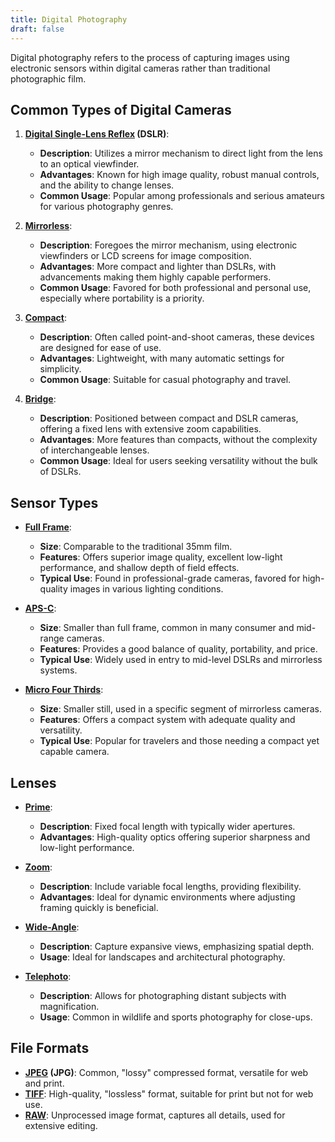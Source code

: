 ```yaml
---
title: Digital Photography
draft: false
---
```


Digital photography refers to the process of capturing images using electronic sensors within digital cameras rather than traditional photographic film.

## Common Types of Digital Cameras

1. **[Digital Single-Lens Reflex](https://en.wikipedia.org/wiki/Digital_single-lens_reflex_camera) (DSLR)**:
   - **Description**: Utilizes a mirror mechanism to direct light from the lens to an optical viewfinder.
   - **Advantages**: Known for high image quality, robust manual controls, and the ability to change lenses.
   - **Common Usage**: Popular among professionals and serious amateurs for various photography genres.

2. **[Mirrorless](https://en.wikipedia.org/wiki/Mirrorless_camera)**:
   - **Description**: Foregoes the mirror mechanism, using electronic viewfinders or LCD screens for image composition.
   - **Advantages**: More compact and lighter than DSLRs, with advancements making them highly capable performers.
   - **Common Usage**: Favored for both professional and personal use, especially where portability is a priority.

3. **[Compact](https://en.wikipedia.org/wiki/Point-and-shoot_camera)**:
   - **Description**: Often called point-and-shoot cameras, these devices are designed for ease of use.
   - **Advantages**: Lightweight, with many automatic settings for simplicity.
   - **Common Usage**: Suitable for casual photography and travel.

4. **[Bridge](https://en.wikipedia.org/wiki/Bridge_camera)**:
   - **Description**: Positioned between compact and DSLR cameras, offering a fixed lens with extensive zoom capabilities.
   - **Advantages**: More features than compacts, without the complexity of interchangeable lenses.
   - **Common Usage**: Ideal for users seeking versatility without the bulk of DSLRs.

## Sensor Types

- **[Full Frame](https://en.wikipedia.org/wiki/Full-frame_DSLR)**:
  - **Size**: Comparable to the traditional 35mm film.
  - **Features**: Offers superior image quality, excellent low-light performance, and shallow depth of field effects.
  - **Typical Use**: Found in professional-grade cameras, favored for high-quality images in various lighting conditions.

- **[APS-C](https://en.wikipedia.org/wiki/APS-C)**:
  - **Size**: Smaller than full frame, common in many consumer and mid-range cameras.
  - **Features**: Provides a good balance of quality, portability, and price.
  - **Typical Use**: Widely used in entry to mid-level DSLRs and mirrorless systems.

- **[Micro Four Thirds](https://en.wikipedia.org/wiki/Micro_Four_Thirds_system)**:
  - **Size**: Smaller still, used in a specific segment of mirrorless cameras.
  - **Features**: Offers a compact system with adequate quality and versatility.
  - **Typical Use**: Popular for travelers and those needing a compact yet capable camera.


## Lenses

- **[Prime](https://en.wikipedia.org/wiki/Prime_lens)**:
  - **Description**: Fixed focal length with typically wider apertures.
  - **Advantages**: High-quality optics offering superior sharpness and low-light performance.

- **[Zoom](https://en.wikipedia.org/wiki/Zoom_lens)**:
  - **Description**: Include variable focal lengths, providing flexibility.
  - **Advantages**: Ideal for dynamic environments where adjusting framing quickly is beneficial.

- **[Wide-Angle](https://en.wikipedia.org/wiki/Wide-angle_lens)**:
  - **Description**: Capture expansive views, emphasizing spatial depth.
  - **Usage**: Ideal for landscapes and architectural photography.

- **[Telephoto](https://en.wikipedia.org/wiki/Telephoto_lens)**:
  - **Description**: Allows for photographing distant subjects with magnification.
  - **Usage**: Common in wildlife and sports photography for close-ups.

## File Formats

- **[JPEG](https://www.loc.gov/preservation/digital/formats/fdd/fdd000017.shtml) (JPG)**: Common, "lossy" compressed format, versatile for web and print.
- **[TIFF](https://www.loc.gov/preservation/digital/formats/fdd/fdd000022.shtml)**: High-quality, "lossless" format, suitable for print but not for web use.
- **[RAW](https://en.wikipedia.org/wiki/Raw_image_format)**: Unprocessed image format, captures all details, used for extensive editing.
